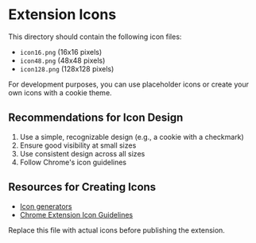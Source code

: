 # Extension Icons

This directory should contain the following icon files:

- `icon16.png` (16x16 pixels)
- `icon48.png` (48x48 pixels)
- `icon128.png` (128x128 pixels)

For development purposes, you can use placeholder icons or create your own icons with a cookie theme.

## Recommendations for Icon Design

1. Use a simple, recognizable design (e.g., a cookie with a checkmark)
2. Ensure good visibility at small sizes
3. Use consistent design across all sizes
4. Follow Chrome's icon guidelines

## Resources for Creating Icons

- [Icon generators](https://iconify.design/)
- [Chrome Extension Icon Guidelines](https://developer.chrome.com/docs/extensions/mv3/user_interface/#icons)

Replace this file with actual icons before publishing the extension. 
